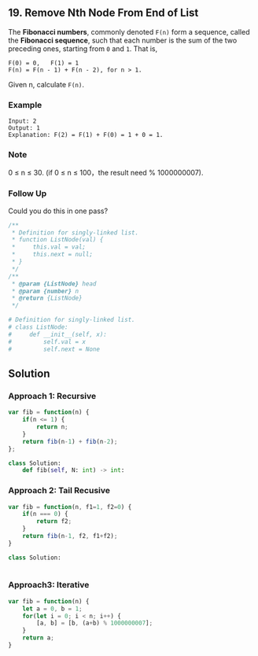 ## 19. Remove Nth Node From End of List

The **Fibonacci numbers**, commonly denoted `F(n)` form a sequence, called the **Fibonacci sequence**, such that each number is the sum of the two preceding ones, starting from `0` and `1`. That is,

```
F(0) = 0,   F(1) = 1
F(n) = F(n - 1) + F(n - 2), for n > 1.
```

Given n, calculate `F(n)`.

### Example

```
Input: 2
Output: 1
Explanation: F(2) = F(1) + F(0) = 1 + 0 = 1.
```

### Note

0 ≤ n ≤ 30. (if 0 ≤ n ≤ 100，the result need % 1000000007).

### Follow Up

Could you do this in one pass?

```js
/**
 * Definition for singly-linked list.
 * function ListNode(val) {
 *     this.val = val;
 *     this.next = null;
 * }
 */
/**
 * @param {ListNode} head
 * @param {number} n
 * @return {ListNode}
 */
```

```py
# Definition for singly-linked list.
# class ListNode:
#     def __init__(self, x):
#         self.val = x
#         self.next = None
```

## Solution

### Approach 1:  Recursive

```js
var fib = function(n) {
    if(n <= 1) {
        return n;
    }
    return fib(n-1) + fib(n-2);
};
```

```py
class Solution:
    def fib(self, N: int) -> int:
```

### Approach 2:  Tail Recusive

```js
var fib = function(n, f1=1, f2=0) {
    if(n === 0) {
        return f2;
    }
    return fib(n-1, f2, f1+f2);
}
```

```py
class Solution:
   

```

### Approach3: Iterative

```js
var fib = function(n) {
    let a = 0, b = 1;
    for(let i = 0; i < n; i++) {
        [a, b] = [b, (a+b) % 1000000007];
    }
    return a;
}
```

